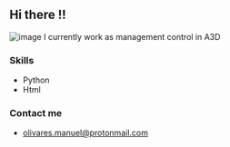 ## Hi there !!
![image](https://user-images.githubusercontent.com/98265969/150681649-d365e821-3b39-49d7-a4a3-156e2ef0404d.png)
I currently work as management control in A3D
### Skills
* Python
* Html
### Contact me
* olivares.manuel@protonmail.com


